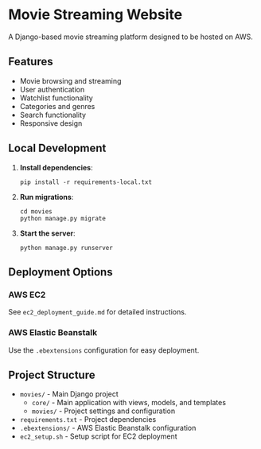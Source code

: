 # Movie Streaming Website

A Django-based movie streaming platform designed to be hosted on AWS.

## Features

- Movie browsing and streaming
- User authentication
- Watchlist functionality
- Categories and genres
- Search functionality
- Responsive design

## Local Development

1. **Install dependencies**:
   ```
   pip install -r requirements-local.txt
   ```

2. **Run migrations**:
   ```
   cd movies
   python manage.py migrate
   ```

3. **Start the server**:
   ```
   python manage.py runserver
   ```

## Deployment Options

### AWS EC2
See `ec2_deployment_guide.md` for detailed instructions.

### AWS Elastic Beanstalk
Use the `.ebextensions` configuration for easy deployment.

## Project Structure

- `movies/` - Main Django project
  - `core/` - Main application with views, models, and templates
  - `movies/` - Project settings and configuration
- `requirements.txt` - Project dependencies
- `.ebextensions/` - AWS Elastic Beanstalk configuration
- `ec2_setup.sh` - Setup script for EC2 deployment